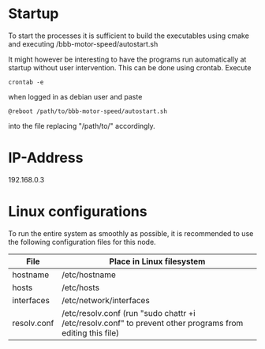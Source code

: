 # Startup

To start the processes it is sufficient to build the executables using cmake and executing /bbb-motor-speed/autostart.sh

It might however be interesting to have the programs run automatically at startup without user intervention. This can be done using crontab. Execute 
```
crontab -e
```
when logged in as debian user and paste 
```
@reboot /path/to/bbb-motor-speed/autostart.sh
```
into the file replacing "/path/to/" accordingly.


# IP-Address

192.168.0.3


# Linux configurations

To run the entire system as smoothly as possible, it is recommended to use the following configuration files for this node.

| File          | Place in Linux filesystem
|---------------|---------------------------------------------------------------------------------------------------------
| hostname      | /etc/hostname
| hosts         | /etc/hosts
| interfaces    | /etc/network/interfaces
| resolv.conf   | /etc/resolv.conf (run "sudo chattr +i /etc/resolv.conf" to prevent other programs from editing this file)
